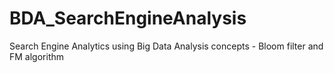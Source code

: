# BDA_SearchEngineAnalysis
Search Engine Analytics using Big Data Analysis concepts - Bloom filter and FM algorithm
